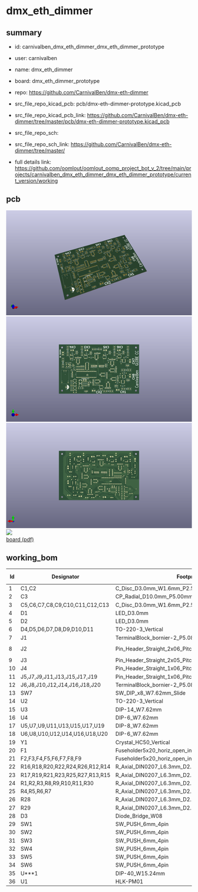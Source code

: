 # dmx_eth_dimmer
 
## summary 
* id: carnivalben_dmx_eth_dimmer_dmx_eth_dimmer_prototype
* user: carnivalben
* name: dmx_eth_dimmer
* board: dmx_eth_dimmer_prototype
* repo: https://github.com/CarnivalBen/dmx-eth-dimmer
* src_file_repo_kicad_pcb: pcb/dmx-eth-dimmer-prototype.kicad_pcb
* src_file_repo_kicad_pcb_link: https://github.com/CarnivalBen/dmx-eth-dimmer/tree/master/pcb/dmx-eth-dimmer-prototype.kicad_pcb


* src_file_repo_sch: 
* src_file_repo_sch_link: https://github.com/CarnivalBen/dmx-eth-dimmer/tree/master/
* full details link: https://github.com/oomlout/oomlout_oomp_project_bot_v_2/tree/main/projects/carnivalben_dmx_eth_dimmer_dmx_eth_dimmer_prototype/current_version/working  



## pcb  
![](working_3d_600.png) 
![](working_3d_front_600.png)  
![](working_3d_back_600.png)  
![](working_600.png)  
[board (pdf)](working.pdf)  

## working_bom
| Id | Designator | Footprint | Quantity | Designation | Supplier and ref |  | None | 
| --- | --- | --- | --- | --- | --- | --- | --- | 
| 1 | C1,C2 | C_Disc_D3.0mm_W1.6mm_P2.50mm | 2 | 33pF |  |  | [''] | 
| 2 | C3 | CP_Radial_D10.0mm_P5.00mm | 1 | 1000uF |  |  | [''] | 
| 3 | C5,C6,C7,C8,C9,C10,C11,C12,C13 | C_Disc_D3.0mm_W1.6mm_P2.50mm | 9 | 0.01uF |  |  | [''] | 
| 4 | D1 | LED_D3.0mm | 1 | CFG Status |  |  | [''] | 
| 5 | D2 | LED_D3.0mm | 1 | Ethernet Status |  |  | [''] | 
| 6 | D4,D5,D6,D7,D8,D9,D10,D11 | TO-220-3_Vertical | 8 | BTA08-600 |  |  | [''] | 
| 7 | J1 | TerminalBlock_bornier-2_P5.08mm | 1 | MAINS IN |  |  | [''] | 
| 8 | J2 | Pin_Header_Straight_2x06_Pitch2.54mm | 1 | STANDARD ENC28J60 |  |  | [''] | 
| 9 | J3 | Pin_Header_Straight_2x05_Pitch2.54mm | 1 | MINI ENC28J60 |  |  | [''] | 
| 10 | J4 | Pin_Header_Straight_1x06_Pitch2.54mm | 1 | MASTER PROG |  |  | [''] | 
| 11 | J5,J7,J9,J11,J13,J15,J17,J19 | Pin_Header_Straight_1x06_Pitch2.54mm | 8 | PRG |  |  | [''] | 
| 12 | J6,J8,J10,J12,J14,J16,J18,J20 | TerminalBlock_bornier-2_P5.08mm | 8 | LOAD |  |  | [''] | 
| 13 | SW7 | SW_DIP_x8_W7.62mm_Slide | 1 | SW_DIP_x08 |  |  | [''] | 
| 14 | U2 | TO-220-3_Vertical | 1 | 3.3v Regulator |  |  | [''] | 
| 15 | U3 | DIP-14_W7.62mm | 1 | 74HCT08 |  |  | [''] | 
| 16 | U4 | DIP-6_W7.62mm | 1 | 4N25 |  |  | [''] | 
| 17 | U5,U7,U9,U11,U13,U15,U17,U19 | DIP-8_W7.62mm | 8 | PIC12(L)F1571/2 |  |  | [''] | 
| 18 | U6,U8,U10,U12,U14,U16,U18,U20 | DIP-6_W7.62mm | 8 | MOC3020M |  |  | [''] | 
| 19 | Y1 | Crystal_HC50_Vertical | 1 | 20MHz |  |  | [''] | 
| 20 | F1 | Fuseholder5x20_horiz_open_inline_Type-I | 1 | 100mA |  |  | [''] | 
| 21 | F2,F3,F4,F5,F6,F7,F8,F9 | Fuseholder5x20_horiz_open_inline_Type-I | 8 | 5A |  |  | [''] | 
| 22 | R16,R18,R20,R22,R24,R26,R12,R14 | R_Axial_DIN0207_L6.3mm_D2.5mm_P10.16mm_Horizontal | 8 | 240 |  |  | [''] | 
| 23 | R17,R19,R21,R23,R25,R27,R13,R15 | R_Axial_DIN0207_L6.3mm_D2.5mm_P10.16mm_Horizontal | 8 | 180 |  |  | [''] | 
| 24 | R1,R2,R3,R8,R9,R10,R11,R30 | R_Axial_DIN0207_L6.3mm_D2.5mm_P10.16mm_Horizontal | 8 | 10K |  |  | [''] | 
| 25 | R4,R5,R6,R7 | R_Axial_DIN0207_L6.3mm_D2.5mm_P10.16mm_Horizontal | 4 | 300 |  |  | [''] | 
| 26 | R28 | R_Axial_DIN0207_L6.3mm_D2.5mm_P10.16mm_Horizontal | 1 | 100K |  |  | [''] | 
| 27 | R29 | R_Axial_DIN0207_L6.3mm_D2.5mm_P10.16mm_Horizontal | 1 | 120 |  |  | [''] | 
| 28 | D3 | Diode_Bridge_W08 | 1 | BRIDGE |  |  | [''] | 
| 29 | SW1 | SW_PUSH_6mm_4pin | 1 | IP1 |  |  | [''] | 
| 30 | SW2 | SW_PUSH_6mm_4pin | 1 | IP2 |  |  | [''] | 
| 31 | SW3 | SW_PUSH_6mm_4pin | 1 | IP3 |  |  | [''] | 
| 32 | SW4 | SW_PUSH_6mm_4pin | 1 | IP4 |  |  | [''] | 
| 33 | SW5 | SW_PUSH_6mm_4pin | 1 | DMXAH |  |  | [''] | 
| 34 | SW6 | SW_PUSH_6mm_4pin | 1 | DMXAL |  |  | [''] | 
| 35 | U***1 | DIP-40_W15.24mm | 1 | PIC16F877A |  |  | [''] | 
| 36 | U1 | HLK-PM01 | 1 | PSU-5VDC |  |  | [''] | 





